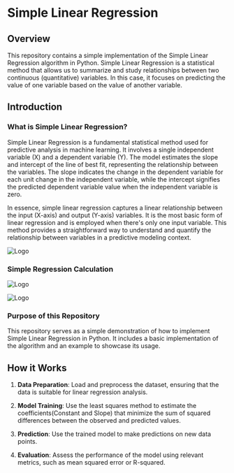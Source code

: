 # Simple Linear Regression

## Overview

This repository contains a simple implementation of the Simple Linear Regression algorithm in Python. Simple Linear Regression is a statistical method that allows us to summarize and study relationships between two continuous (quantitative) variables. In this case, it focuses on predicting the value of one variable based on the value of another variable. 


## Introduction

### What is Simple Linear Regression?
Simple Linear Regression is a fundamental statistical method used for predictive analysis in machine learning. It involves a single independent variable (X) and a dependent variable (Y). The model estimates the slope and intercept of the line of best fit, representing the relationship between the variables. The slope indicates the change in the dependent variable for each unit change in the independent variable, while the intercept signifies the predicted dependent variable value when the independent variable is zero.

In essence, simple linear regression captures a linear relationship between the input (X-axis) and output (Y-axis) variables. It is the most basic form of linear regression and is employed when there's only one input variable. This method provides a straightforward way to understand and quantify the relationship between variables in a predictive modeling context.

![Logo](https://editor.analyticsvidhya.com/uploads/945791.jpg)

### Simple Regression Calculation

![Logo](https://miro.medium.com/v2/resize:fit:1100/format:webp/1*GSAcN9G7stUJQbuOhu0HEg.png)

![Logo](https://editor.analyticsvidhya.com/uploads/375512.jpg)


### Purpose of this Repository

This repository serves as a simple demonstration of how to implement Simple Linear Regression in Python. It includes a basic implementation of the algorithm and an example to showcase its usage.

## How it Works

1. **Data Preparation**: Load and preprocess the dataset, ensuring that the data is suitable for linear regression analysis.

2. **Model Training**: Use the least squares method to estimate the coefficients(Constant and Slope) that minimize the sum of squared differences between the observed and predicted values.

3. **Prediction**: Use the trained model to make predictions on new data points.

4. **Evaluation**: Assess the performance of the model using relevant metrics, such as mean squared error or R-squared.
